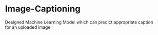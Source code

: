# Image-Captioning
Designed Machine Learning Model which can predict appropriate caption for an uploaded image

